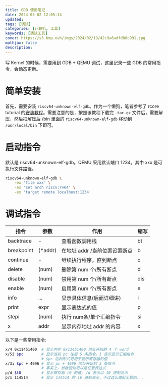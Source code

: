 ```yaml
---
title: GDB 使用笔记
date: 2024-03-02 12:05:14
updated:
tags: [调试]
categories: [计算机, 工具]
keywords: [调试工具]
cover: https://s3.bmp.ovh/imgs/2024/02/19/42c9a6adfd88c991.jpg
mathjax: false
description:
---
```

写 Kernel 的时候，需要用到 GDB + QEMU 调试，这里记录一些 GDB 的常用指令，会动态更新。

# 简单安装

首先，需要安装 `riscv64-unknown-elf-gdb`。作为一个懒狗，笔者参考了 rcore tutorial 的[安装教程](https://rcore-os.cn/rCore-Tutorial-Book-v3/chapter0/5setup-devel-env.html#gdb)。需要注意的是，按照该教程下载完 `.tar.gz` 文件后，需要解压，然后把解压后 /bin 里面的 `riscv64-unknown-elf-gdb` 移动到 `/usr/local/bin` 下即可。

# 启动指令

默认是 riscv64-unknown-elf-gdb。QEMU 采用默认端口 1234。其中 xxx 是可执行文件路径。

```bash
riscv64-unknown-elf-gdb \
    -ex 'file xxx' \
    -ex 'set arch riscv:rv64' \
    -ex 'target remote localhost:1234'
```

# 调试指令

| 指令       | 参数    | 作用                          | 缩写 |
| ---------- | ------- | ----------------------------- | ---- |
| backtrace  | -       | 查看函数调用栈                | bt   |
| breakpoint | (*addr) | 在地址 addr /当前位置设置断点 | b    |
| continue   | -       | 继续执行程序，直到断点        | c    |
| delete     | (num)   | 删除第 num 个/所有断点        | d    |
| disable    | (num)   | 禁用第 num 个/所有断点        | dis  |
| enable     | (num)   | 启用第 num 个/所有断点        | e   |
| info       | ...     | 显示具体信息(后面详细讲)      | i    |
| print      | expr    | 显示表达式的值                | p    |
| stepi      | (num)   | 执行 num条/单个汇编指令       | si   |
| x          | addr    | 显示内存地址 addr 的内容      | x    |


以下是一些常用指令:

```bash
x/4 0x11451400  # 显示内存 0x11451400 地址开始的 4 个 word
x/5i $pc        # 显示当前 pc 往后 5 条指令。i 表示显示汇编指令
                # $pc 这种形式可用于显示寄存器的值
x/3i $pc + 4096 # 显示 pc + 4096 地址开始的 3 条指令
                # 事实上，参数貌似可以是任意表达式
p/d $t0         # 显示寄存器 t0 的值, /d 表示以 10 进制显示
p/x 114514      # 显示 114514 的 16 进制表示，不过这么做挺无聊的...
```

